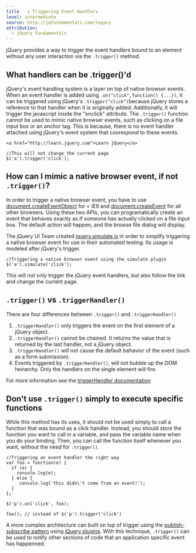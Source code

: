 ```yaml
---
title   : Triggering Event Handlers
level: intermediate
source: http://jqfundamentals.com/legacy
attribution: 
  - jQuery Fundamentals
---
```


jQuery provides a way to trigger the event handlers bound to an element without any user interaction via the 
`.trigger()` method.

## What handlers can be .trigger()'d

jQuery's event handling system is a layer on top of native browser events. When an event handler is added using 
`.on("click",function() {...})`, it can be triggered using jQuery's `.trigger("click")`because jQuery stores a 
reference to that handler when it is originally added. Additionally, it will trigger the javascript inside the 
"onclick" attribute. The `.trigger()` function cannot be used to mimic native browser events, such as 
clicking on a file input box or an anchor tag. This is because, there is no event handler attached using jQuery's 
event system that coorespond to these events.

```
<a href="http://learn.jquery.com">Learn jQuery</a>
```

```
//This will not change the current page
$('a').trigger('click');
```

## How can I mimic a native browser event, if not `.trigger()`?

In order to trigger a native browser event, you have to use [document.createEventObject](http://msdn.microsoft.com/en-us/library/ie/ms536390(v=vs.85).aspx) for < IE9 and  [document.createEvent](https://developer.mozilla.org/en/DOM/document.createEvent) for all other browsers.
Using these two APIs, you can programatically create an event that behaves exactly as if someone has actually clicked on a file input box. The default action will happen, and the browse file dialog will display.

The jQuery UI Team created [jquery.simulate.js](https://github.com/eduardolundgren/jquery-simulate/blob/master/jquery.simulate.js) in order to simplify triggering a native browser event for use in their automated testing. Its usage is modeled after jQuery's trigger.

```
//Triggering a native browser event using the simulate plugin
$('a').simulate('click');
```

This will not only trigger the jQuery event handlers, but also follow the link and change the current page.


## `.trigger()` vs `.triggerHandler()`

There are four differences between `.trigger()` and `.triggerHandler()`

1. `.triggerHandler()` only triggers the event on the first element of a jQuery object.
2. `.triggerHandler()` cannot be chained. It returns the value that is returned by the last handler, not a jQuery object.
3. `.triggerHandler()` will not cause the default behavior of the event (such as a form submission).
4. Events triggered by `.triggerHandler()`, will not bubble up the DOM heirarchy. Only the handlers on the single element will fire.

For more information see the [triggerHandler documentation](http://api.jquery.com/triggerHandler)

## Don't use `.trigger()` simply to execute specific functions

While this method has its uses, it should not be used simply to call a function that was bound as a click
handler.  Instead, you should store the function you want to call in a
variable, and pass the variable name when you do your binding.  Then, you can
call the function itself whenever you want, without the need for
`.trigger()`.

```
//Triggering an event handler the right way
var foo = function(e) {
  if (e) {
    console.log(e);
  } else {
     console.log('this didn\'t come from an event!');
  }
};

$('p').on('click', foo);

foo(); // instead of $('p').trigger('click')
```

A more complex architecture can built on top of trigger using the [publish-subscribe pattern](http://en.wikipedia.org/wiki/Publish%E2%80%93subscribe_pattern) using [jQuery plugins](https://gist.github.com/661855).
With this technique,  `.trigger()` can be used to notify other sections of code that an application specific event has happenned.

